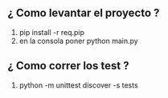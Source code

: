 ## ¿ Como levantar el proyecto ?
1. pip install -r req.pip
2. en la consola poner python main.py
## ¿ Como correr los test ?
1. python -m unittest discover -s tests